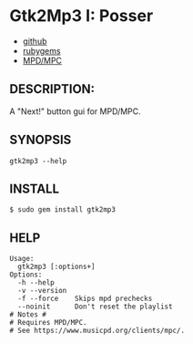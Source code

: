 # Gtk2Mp3 I: Posser

* [github](https://www.github.com/carlosjhr64/gtk2mp3)
* [rubygems](https://rubygems.org/gems/gtk2mp3)
* [MPD/MPC](https://www.musicpd.org/)

## DESCRIPTION:

A "Next!" button gui for MPD/MPC.

## SYNOPSIS

    gtk2mp3 --help

## INSTALL

    $ sudo gem install gtk2mp3

## HELP

    Usage:
      gtk2mp3 [:options+]
    Options:
      -h --help
      -v --version
      -f --force  	Skips mpd prechecks
      --noinit    	Don't reset the playlist
    # Notes #
    # Requires MPD/MPC.
    # See https://www.musicpd.org/clients/mpc/.

